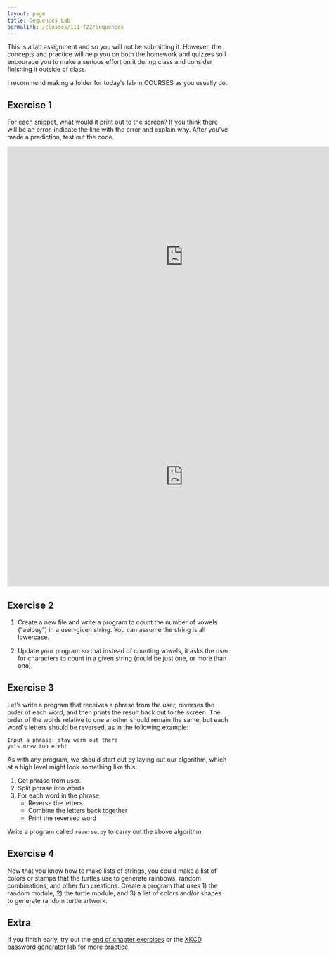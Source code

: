 ```yaml
---
layout: page
title: Sequences Lab 
permalink: /classes/111-f22/sequences
---
```


This is a lab assignment and so you will not be submitting it.
However, the concepts and practice will help you on both the homework and quizzes so I encourage you to make a serious effort on it during class and consider finishing it outside of class.

I recommend making a folder for today's lab in COURSES as you usually do.


## Exercise 1
For each snippet, what would it print out to the screen? If you think there will be an error, indicate the line with the error and explain why.
After you've made a prediction, test out the code.

<iframe width="800" height="500" frameborder="0" src="https://pythontutor.com/iframe-embed.html#code=words%20%3D%20%5B'limitless',%20'knowledge',%20'provoking',%20'quadruple',%20'happiness'%5D%0Ai%20%3D%200%0Afor%20word%20in%20words%3A%0A%20%20%20%20print%28word%5Bi%5D,%20end%3D''%29%0A%20%20%20%20i%20%3D%20i%20%2B%202%0A%0Aprint%28'%20',%20end%3D''%29&codeDivHeight=400&codeDivWidth=350&cumulative=false&curInstr=0&heapPrimitives=nevernest&origin=opt-frontend.js&py=3&rawInputLstJSON=%5B%5D&textReferences=false"> </iframe>

<iframe width="800" height="500" frameborder="0" src="https://pythontutor.com/iframe-embed.html#code=words%20%3D%20%5B'limitless',%20'knowledge',%20'provoking',%20'quadruple',%20'happiness'%5D%0Aj%20%3D%20-1%0Afor%20k%20in%20range%283,%200,%20-1%29%3A%0A%20%20%20%20print%28words%5Bk%5D%5Bj%5D,%20end%3D''%29%0A%20%20%20%20j%20%3D%20j%20-%201%0A%0Aprint%28%29&codeDivHeight=400&codeDivWidth=350&cumulative=false&curInstr=0&heapPrimitives=nevernest&origin=opt-frontend.js&py=3&rawInputLstJSON=%5B%5D&textReferences=false"> </iframe>

## Exercise 2

1. Create a new file and write a program to count the number of vowels (“aeiouy”) in a user-given string. You can assume the string is all lowercase.

2. Update your program so that instead of counting vowels, it asks the user for characters to count in a given string (could be just one, or more than one).

## Exercise 3
Let’s write a program that receives a phrase from the user, reverses the order of each word, and then prints the result back out to the screen. 
The order of the words relative to one another should remain the same, but each word's letters should be reversed, as in the following example:
```
Input a phrase: stay warm out there
yats mraw tuo ereht
```

As with any program, we should start out by laying out our algorithm, which at a high level might look something like this:
1. Get phrase from user.
2. Split phrase into words
3. For each word in the phrase
    * Reverse the letters
    * Combine the letters back together
    * Print the reversed word

Write a program called `reverse.py` to carry out the above algorithm.

## Exercise 4
Now that you know how to make lists of strings, you could make a list of colors or stamps that the turtles use to generate rainbows, random combinations, and other fun creations. 
Create a program that uses 1) the random module, 2) the turtle module, and 3) a list of colors and/or shapes to generate random turtle artwork.

## Extra
If you finish early, try out the [end of chapter exercises](https://runestone.academy/ns/books/published/intro-cs/Sequences/week2a1.html) or the [XKCD password generator lab](https://runestone.academy/ns/books/published/intro-cs/Projects/xkcd_pass.html#xkcd-pass) for more practice.